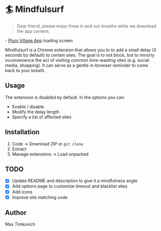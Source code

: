 # :surfer: Mindfulsurf

> Dear friend, please enjoy three in and out-breaths while we download the app content.

\- [Plum Village App][plum] loading screen

Mindfulsurf is a Chrome extension that allows you to to add a small delay (3 seconds by default) to certain sites. The goal is to not block, but to minorly inconvenience the act of visiting common time-wasting sites (e.g. social media, shopping). It can serve as a gentle in-browser reminder to come back to your breath.

## Usage

The extension is disabled by default. In the options you can:
- Enable / disable
- Modify the delay length
- Specify a list of affected sites

## Installation

1. Code → Download ZIP or `git clone`
2. Extract
3. Manage extensions → Load unpacked

## TODO

- [x] Update README and description to give it a mindfulness angle
- [x] Add options page to customize timeout and blacklist sites
- [x] Add icons
- [x] Improve site matching code

## Author

Max Timkovich

[plum]: https://plumvillage.app/
